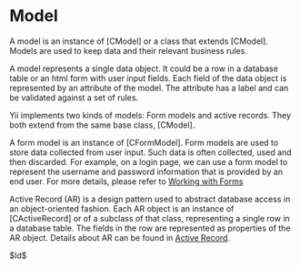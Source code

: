 Model
=====

A model is an instance of [CModel] or a class that extends [CModel]. Models are 
used to keep data and their relevant business rules.

A model represents a single data object. It could be a row in a database
table or an html form with user input fields. Each field of the data object is
represented by an attribute of the model. The attribute has a label and can
be validated against a set of rules.

Yii implements two kinds of models:  Form models and active records. They
both extend from the same base class, [CModel].

A form model is an instance of [CFormModel]. Form models are used to store
data collected from user input. Such data is often collected, used and
then discarded. For example, on a login page, we can use a form model to
represent the username and password information that is provided by an end
user. For more details, please refer to [Working with Forms](/doc/guide/form.overview)

Active Record (AR) is a design pattern used to abstract database access in
an object-oriented fashion. Each AR object is an instance of
[CActiveRecord] or of a subclass of that class, representing a single row in a 
database table. The fields in the row are represented as properties of the AR
object. Details about AR can be found in [Active Record](/doc/guide/database.ar).

<div class="revision">$Id$</div>
